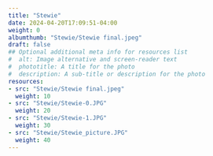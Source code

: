 ```yaml
---
title: "Stewie"
date: 2024-04-20T17:09:51-04:00
weight: 0
albumthumb: "Stewie/Stewie final.jpeg"
draft: false
## Optional additional meta info for resources list
#  alt: Image alternative and screen-reader text
#  phototitle: A title for the photo
#  description: A sub-title or description for the photo
resources:
- src: "Stewie/Stewie final.jpeg"
  weight: 10
- src: "Stewie/Stewie-0.JPG"
  weight: 20
- src: "Stewie/Stewie-1.JPG"
  weight: 30
- src: "Stewie/Stewie_picture.JPG"
  weight: 40
---
```


